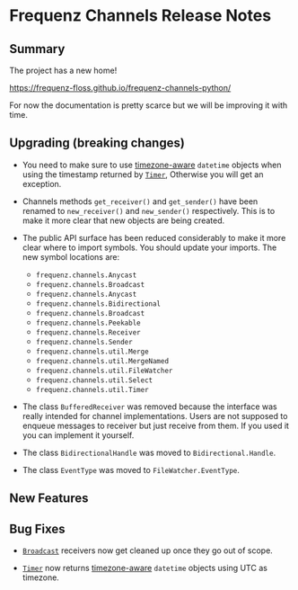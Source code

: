 # Frequenz Channels Release Notes

## Summary

The project has a new home!

https://frequenz-floss.github.io/frequenz-channels-python/

For now the documentation is pretty scarce but we will be improving it with
time.

## Upgrading (breaking changes)

* You need to make sure to use [timezone-aware] `datetime` objects when using
  the timestamp returned by [`Timer`], Otherwise you will get an exception.

* Channels methods `get_receiver()` and `get_sender()` have been renamed to
  `new_receiver()` and `new_sender()` respectively. This is to make it more
  clear that new objects are being created.

* The public API surface has been reduced considerably to make it more clear
  where to import symbols.  You should update your imports.  The new symbol
  locations are:

  * `frequenz.channels.Anycast`
  * `frequenz.channels.Broadcast`
  * `frequenz.channels.Anycast`
  * `frequenz.channels.Bidirectional`
  * `frequenz.channels.Broadcast`
  * `frequenz.channels.Peekable`
  * `frequenz.channels.Receiver`
  * `frequenz.channels.Sender`
  * `frequenz.channels.util.Merge`
  * `frequenz.channels.util.MergeNamed`
  * `frequenz.channels.util.FileWatcher`
  * `frequenz.channels.util.Select`
  * `frequenz.channels.util.Timer`

* The class `BufferedReceiver` was removed because the interface was really
  intended for channel implementations. Users are not supposed to enqueue
  messages to receiver but just receive from them. If you used it you can
  implement it yourself.

* The class `BidirectionalHandle` was moved to `Bidirectional.Handle`.

* The class `EventType` was moved to `FileWatcher.EventType`.

## New Features

<!-- Here goes the main new features and examples or instructions on how to use them -->

## Bug Fixes

* [`Broadcast`] receivers now get cleaned up once they go out of scope.

* [`Timer`] now returns [timezone-aware] `datetime` objects using UTC as
  timezone.

[`Broadcast`]: https://frequenz-floss.github.io/frequenz-channels-python/v0.11/reference/frequenz/channels/#frequenz.channels.Broadcast
[`Timer`]: https://frequenz-floss.github.io/frequenz-channels-python/v0.11/reference/frequenz/channels/#frequenz.channels.Timer
[timezone-aware]: https://docs.python.org/3/library/datetime.html#aware-and-naive-objects
